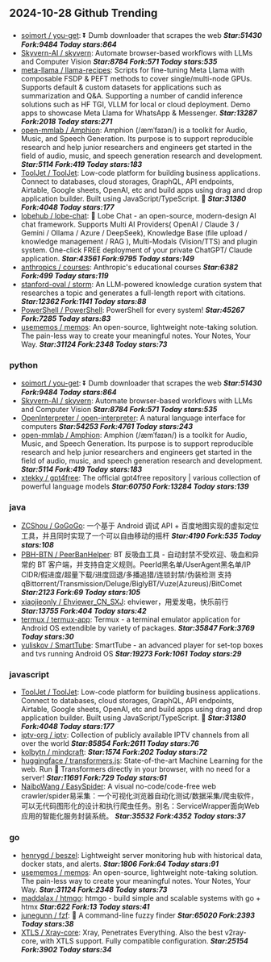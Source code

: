 ## 2024-10-28 Github Trending

### 
* [soimort / you-get](https://github.com/soimort/you-get): ⏬ Dumb downloader that scrapes the web ***Star:51430 Fork:9484 Today stars:864***
* [Skyvern-AI / skyvern](https://github.com/Skyvern-AI/skyvern): Automate browser-based workflows with LLMs and Computer Vision ***Star:8784 Fork:571 Today stars:535***
* [meta-llama / llama-recipes](https://github.com/meta-llama/llama-recipes): Scripts for fine-tuning Meta Llama with composable FSDP & PEFT methods to cover single/multi-node GPUs. Supports default & custom datasets for applications such as summarization and Q&A. Supporting a number of candid inference solutions such as HF TGI, VLLM for local or cloud deployment. Demo apps to showcase Meta Llama for WhatsApp & Messenger. ***Star:13287 Fork:2018 Today stars:271***
* [open-mmlab / Amphion](https://github.com/open-mmlab/Amphion): Amphion (/æmˈfaɪən/) is a toolkit for Audio, Music, and Speech Generation. Its purpose is to support reproducible research and help junior researchers and engineers get started in the field of audio, music, and speech generation research and development. ***Star:5114 Fork:419 Today stars:183***
* [ToolJet / ToolJet](https://github.com/ToolJet/ToolJet): Low-code platform for building business applications. Connect to databases, cloud storages, GraphQL, API endpoints, Airtable, Google sheets, OpenAI, etc and build apps using drag and drop application builder. Built using JavaScript/TypeScript. 🚀 ***Star:31380 Fork:4048 Today stars:177***
* [lobehub / lobe-chat](https://github.com/lobehub/lobe-chat): 🤯 Lobe Chat - an open-source, modern-design AI chat framework. Supports Multi AI Providers( OpenAI / Claude 3 / Gemini / Ollama / Azure / DeepSeek), Knowledge Base (file upload / knowledge management / RAG ), Multi-Modals (Vision/TTS) and plugin system. One-click FREE deployment of your private ChatGPT/ Claude application. ***Star:43561 Fork:9795 Today stars:149***
* [anthropics / courses](https://github.com/anthropics/courses): Anthropic's educational courses ***Star:6382 Fork:499 Today stars:119***
* [stanford-oval / storm](https://github.com/stanford-oval/storm): An LLM-powered knowledge curation system that researches a topic and generates a full-length report with citations. ***Star:12362 Fork:1141 Today stars:88***
* [PowerShell / PowerShell](https://github.com/PowerShell/PowerShell): PowerShell for every system! ***Star:45267 Fork:7285 Today stars:83***
* [usememos / memos](https://github.com/usememos/memos): An open-source, lightweight note-taking solution. The pain-less way to create your meaningful notes. Your Notes, Your Way. ***Star:31124 Fork:2348 Today stars:73***

### python
* [soimort / you-get](https://github.com/soimort/you-get): ⏬ Dumb downloader that scrapes the web ***Star:51430 Fork:9484 Today stars:864***
* [Skyvern-AI / skyvern](https://github.com/Skyvern-AI/skyvern): Automate browser-based workflows with LLMs and Computer Vision ***Star:8784 Fork:571 Today stars:535***
* [OpenInterpreter / open-interpreter](https://github.com/OpenInterpreter/open-interpreter): A natural language interface for computers ***Star:54253 Fork:4761 Today stars:243***
* [open-mmlab / Amphion](https://github.com/open-mmlab/Amphion): Amphion (/æmˈfaɪən/) is a toolkit for Audio, Music, and Speech Generation. Its purpose is to support reproducible research and help junior researchers and engineers get started in the field of audio, music, and speech generation research and development. ***Star:5114 Fork:419 Today stars:183***
* [xtekky / gpt4free](https://github.com/xtekky/gpt4free): The official gpt4free repository | various collection of powerful language models ***Star:60750 Fork:13284 Today stars:139***

### java
* [ZCShou / GoGoGo](https://github.com/ZCShou/GoGoGo): 一个基于 Android 调试 API + 百度地图实现的虚拟定位工具，并且同时实现了一个可以自由移动的摇杆 ***Star:4190 Fork:535 Today stars:108***
* [PBH-BTN / PeerBanHelper](https://github.com/PBH-BTN/PeerBanHelper): BT 反吸血工具 - 自动封禁不受欢迎、吸血和异常的 BT 客户端，并支持自定义规则。PeerId黑名单/UserAgent黑名单/IP CIDR/假进度/超量下载/进度回退/多播追猎/连锁封禁/伪装检测 支持 qBittorrent/Transmission/Deluge/BiglyBT/Vuze(Azureus)/BitComet ***Star:2123 Fork:69 Today stars:105***
* [xiaojieonly / Ehviewer_CN_SXJ](https://github.com/xiaojieonly/Ehviewer_CN_SXJ): ehviewer，用爱发电，快乐前行 ***Star:13755 Fork:404 Today stars:42***
* [termux / termux-app](https://github.com/termux/termux-app): Termux - a terminal emulator application for Android OS extendible by variety of packages. ***Star:35847 Fork:3769 Today stars:30***
* [yuliskov / SmartTube](https://github.com/yuliskov/SmartTube): SmartTube - an advanced player for set-top boxes and tvs running Android OS ***Star:19273 Fork:1061 Today stars:29***

### javascript
* [ToolJet / ToolJet](https://github.com/ToolJet/ToolJet): Low-code platform for building business applications. Connect to databases, cloud storages, GraphQL, API endpoints, Airtable, Google sheets, OpenAI, etc and build apps using drag and drop application builder. Built using JavaScript/TypeScript. 🚀 ***Star:31380 Fork:4048 Today stars:177***
* [iptv-org / iptv](https://github.com/iptv-org/iptv): Collection of publicly available IPTV channels from all over the world ***Star:85854 Fork:2611 Today stars:76***
* [kolbytn / mindcraft](https://github.com/kolbytn/mindcraft):  ***Star:1574 Fork:202 Today stars:72***
* [huggingface / transformers.js](https://github.com/huggingface/transformers.js): State-of-the-art Machine Learning for the web. Run 🤗 Transformers directly in your browser, with no need for a server! ***Star:11691 Fork:729 Today stars:61***
* [NaiboWang / EasySpider](https://github.com/NaiboWang/EasySpider): A visual no-code/code-free web crawler/spider易采集：一个可视化浏览器自动化测试/数据采集/爬虫软件，可以无代码图形化的设计和执行爬虫任务。别名：ServiceWrapper面向Web应用的智能化服务封装系统。 ***Star:35532 Fork:4352 Today stars:37***

### go
* [henrygd / beszel](https://github.com/henrygd/beszel): Lightweight server monitoring hub with historical data, docker stats, and alerts. ***Star:1806 Fork:64 Today stars:91***
* [usememos / memos](https://github.com/usememos/memos): An open-source, lightweight note-taking solution. The pain-less way to create your meaningful notes. Your Notes, Your Way. ***Star:31124 Fork:2348 Today stars:73***
* [maddalax / htmgo](https://github.com/maddalax/htmgo): htmgo - build simple and scalable systems with go + htmx ***Star:622 Fork:13 Today stars:41***
* [junegunn / fzf](https://github.com/junegunn/fzf): 🌸 A command-line fuzzy finder ***Star:65020 Fork:2393 Today stars:38***
* [XTLS / Xray-core](https://github.com/XTLS/Xray-core): Xray, Penetrates Everything. Also the best v2ray-core, with XTLS support. Fully compatible configuration. ***Star:25154 Fork:3902 Today stars:34***
